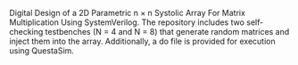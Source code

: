 Digital Design of a 2D Parametric n × n Systolic Array For Matrix Multiplication Using SystemVerilog. The repository includes two self-checking testbenches (N = 4 and N = 8) that generate random matrices and inject them into the array. Additionally, a do file is provided for execution using QuestaSim.
